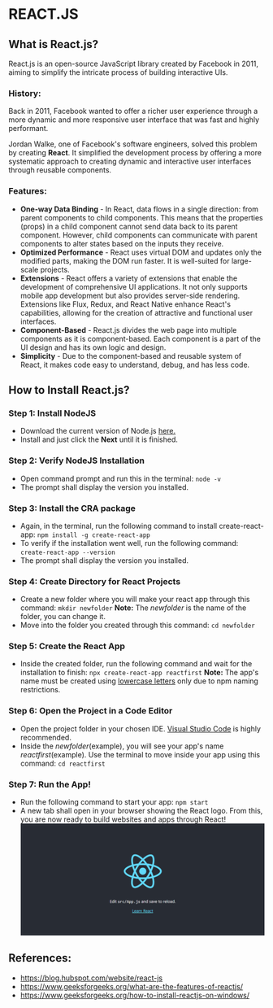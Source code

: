 # REACT.JS

## What is React.js?

React.js is an open-source JavaScript library created by Facebook in 2011, aiming to simplify the intricate process of building interactive UIs.

### History:

Back in 2011, Facebook wanted to offer a richer user experience through a more dynamic and more responsive user interface that was fast and highly performant.

Jordan Walke, one of Facebook's software engineers, solved this problem by creating **React**. It simplified the development process by offering a more systematic approach to creating dynamic and interactive user interfaces through reusable components.

### Features:

- **One-way Data Binding** - In React, data flows in a single direction: from parent components to child components. This means that the properties (props) in a child component cannot send data back to its parent component. However, child components can communicate with parent components to alter states based on the inputs they receive.
- **Optimized Performance** - React uses virtual DOM and updates only the modified parts, making the DOM run faster. It is well-suited for large-scale projects.
- **Extensions** - React offers a variety of extensions that enable the development of comprehensive UI applications. It not only supports mobile app development but also provides server-side rendering. Extensions like Flux, Redux, and React Native enhance React's capabilities, allowing for the creation of attractive and functional user interfaces.
- **Component-Based** - React.js divides the web page into multiple components as it is component-based. Each component is a part of the UI design and has its own logic and design.
- **Simplicity** - Due to the component-based and reusable system of React, it makes code easy to understand, debug, and has less code.

## How to Install React.js?

### Step 1: Install NodeJS
- Download the current version of Node.js [here.](https://nodejs.org/en/download/prebuilt-installer/current)
- Install and just click the **Next** until it is finished.

### Step 2: Verify NodeJS Installation
- Open command prompt and run this in the terminal:
`node -v`
- The prompt shall display the version you installed.

### Step 3: Install the CRA package

- Again, in the terminal, run the following command to install create-react-app:
`npm install -g create-react-app`
- To verify if the installation went well, run the following command:
`create-react-app --version`
- The prompt shall display the version you installed.

### Step 4: Create Directory for React Projects

- Create a new folder where you will make your react app through this command:
`mkdir newfolder` 
  **Note:** The *newfolder* is the name of the folder, you can change it.
- Move into the folder you created through this command:
`cd newfolder`

### Step 5: Create the React App

- Inside the created folder, run the following command and wait for the installation to finish:
`npx create-react-app reactfirst`
  **Note:** The app's name must be created using <ins>lowercase letters</ins> only due to npm naming restrictions.

### Step 6: Open the Project in a Code Editor

- Open the project folder in your chosen IDE. [Visual Studio Code](https://code.visualstudio.com/) is highly recommended.
- Inside the *newfolder*(example), you will see your app's name *reactfirst*(example). Use the terminal to move inside your app using this command:
`cd reactfirst`

### Step 7: Run the App!

- Run the following command to start your app:
`npm start`
- A new tab shall open in your browser showing the React logo. From this, you are now ready to build websites and apps through React!
![Screenshot of a successful creation of React App.](reactSuccess.png)


## References: 
- https://blog.hubspot.com/website/react-js
- https://www.geeksforgeeks.org/what-are-the-features-of-reactjs/
- https://www.geeksforgeeks.org/how-to-install-reactjs-on-windows/
